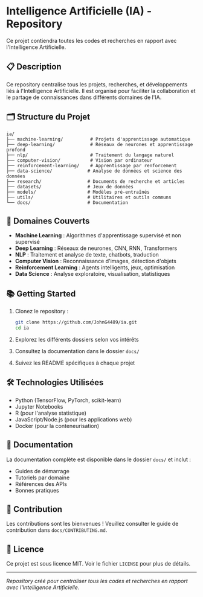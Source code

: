 # Intelligence Artificielle (IA) - Repository

Ce projet contiendra toutes les codes et recherches en rapport avec l'Intelligence Artificielle.

## 📋 Description

Ce repository centralise tous les projets, recherches, et développements liés à l'Intelligence Artificielle. Il est organisé pour faciliter la collaboration et le partage de connaissances dans différents domaines de l'IA.

## 🗂️ Structure du Projet

```
ia/
├── machine-learning/          # Projets d'apprentissage automatique
├── deep-learning/             # Réseaux de neurones et apprentissage profond
├── nlp/                       # Traitement du langage naturel
├── computer-vision/           # Vision par ordinateur
├── reinforcement-learning/    # Apprentissage par renforcement
├── data-science/             # Analyse de données et science des données
├── research/                 # Documents de recherche et articles
├── datasets/                 # Jeux de données
├── models/                   # Modèles pré-entraînés
├── utils/                    # Utilitaires et outils communs
└── docs/                     # Documentation

```

## 🚀 Domaines Couverts

- **Machine Learning** : Algorithmes d'apprentissage supervisé et non supervisé
- **Deep Learning** : Réseaux de neurones, CNN, RNN, Transformers
- **NLP** : Traitement et analyse de texte, chatbots, traduction
- **Computer Vision** : Reconnaissance d'images, détection d'objets
- **Reinforcement Learning** : Agents intelligents, jeux, optimisation
- **Data Science** : Analyse exploratoire, visualisation, statistiques

## 📚 Getting Started

1. Clonez le repository :
   ```bash
   git clone https://github.com/JohnG4489/ia.git
   cd ia
   ```

2. Explorez les différents dossiers selon vos intérêts
3. Consultez la documentation dans le dossier `docs/`
4. Suivez les README spécifiques à chaque projet

## 🛠️ Technologies Utilisées

- Python (TensorFlow, PyTorch, scikit-learn)
- Jupyter Notebooks
- R (pour l'analyse statistique)
- JavaScript/Node.js (pour les applications web)
- Docker (pour la conteneurisation)

## 📖 Documentation

La documentation complète est disponible dans le dossier `docs/` et inclut :
- Guides de démarrage
- Tutoriels par domaine
- Références des APIs
- Bonnes pratiques

## 🤝 Contribution

Les contributions sont les bienvenues ! Veuillez consulter le guide de contribution dans `docs/CONTRIBUTING.md`.

## 📄 Licence

Ce projet est sous licence MIT. Voir le fichier `LICENSE` pour plus de détails.

---

*Repository créé pour centraliser tous les codes et recherches en rapport avec l'Intelligence Artificielle.*

